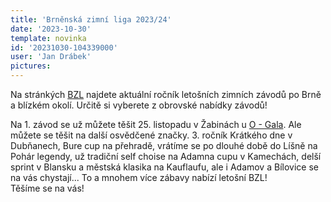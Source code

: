 ```yaml
---
title: 'Brněnská zimní liga 2023/24'
date: '2023-10-30'
template: novinka
id: '20231030-104339000'
user: 'Jan Drábek'
pictures:
---
```

Na stránkých [BZL](https://bzl.zabiny.club/home) najdete aktuální ročník letošních zimních závodů po Brně a blízkém okolí. Určitě si vyberete z obrovské nabídky závodů!

Na 1. závod se už můžete těšit 25. listopadu v Žabinách u [O - Gala](https://oris.orientacnisporty.cz/Zavod?id=8022). Ale můžete se těšit na další osvědčené značky. 3. ročník Krátkého dne v Dubňanech, Bure cup na přehradě, vrátíme se po dlouhé době do Líšně na Pohár legendy, už tradiční self choise na Adamna cupu v Kamechách, delší sprint v Blansku a městská klasika na Kauflaufu, ale i Adamov a Bílovice se na vás chystají... To a mnohem více zábavy nabízí letošní BZL!  
Těšíme se na vás!
